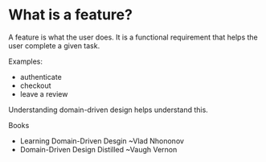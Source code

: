 # What is a feature?

A feature is what the user does. It is a functional requirement that helps the user complete a given task.

Examples:
- authenticate
- checkout
- leave a review

Understanding domain-driven design helps understand this.

Books
- Learning Domain-Driven Desgin ~Vlad Nhononov
- Domain-Driven Design Distilled ~Vaugh Vernon